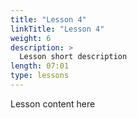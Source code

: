 ```yaml
---
title: "Lesson 4"
linkTitle: "Lesson 4"
weight: 6
description: >
  Lesson short description
length: 07:01
type: lessons
---
```


Lesson content here

